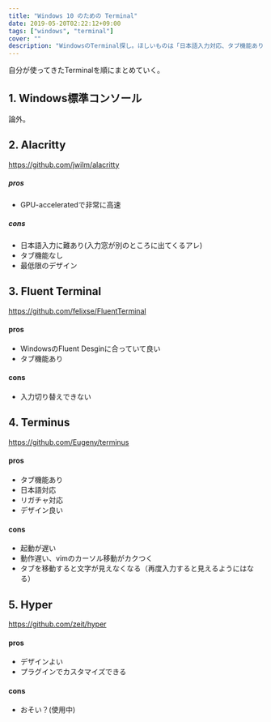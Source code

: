 ```yaml
---
title: "Windows 10 のための Terminal"
date: 2019-05-20T02:22:12+09:00
tags: ["windows", "terminal"]
cover: ""
description: "WindowsのTerminal探し。ほしいものは「日本語入力対応、タブ機能あり、高速、お洒落」。"
---
```


自分が使ってきたTerminalを順にまとめていく。

## 1. Windows標準コンソール
論外。


## 2. Alacritty
https://github.com/jwilm/alacritty

##### pros
 - GPU-acceleratedで非常に高速

##### cons
 - 日本語入力に難あり(入力窓が別のところに出てくるアレ)
 - タブ機能なし
 - 最低限のデザイン


## 3. Fluent Terminal
https://github.com/felixse/FluentTerminal

#### pros
 - WindowsのFluent Desginに合っていて良い
 - タブ機能あり

#### cons
 - 入力切り替えできない


## 4. Terminus
https://github.com/Eugeny/terminus

#### pros
 - タブ機能あり
 - 日本語対応
 - リガチャ対応
 - デザイン良い

#### cons
 - 起動が遅い
 - 動作遅い、vimのカーソル移動がカクつく
 - タブを移動すると文字が見えなくなる（再度入力すると見えるようにはなる）


## 5. Hyper
https://github.com/zeit/hyper

#### pros
 - デザインよい
 - プラグインでカスタマイズできる

#### cons
 - おそい？(使用中)
